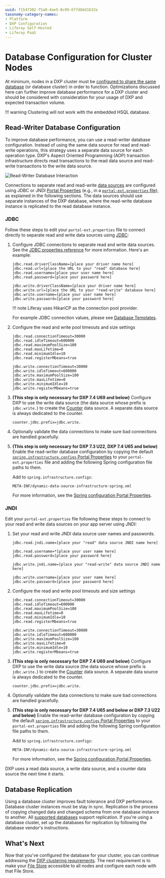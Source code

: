 ```yaml
---
uuid: f1547302-f5a0-4ae5-8c99-6f7d8dd1632e
taxonomy-category-names:
- Platform
- DXP Configuration
- Liferay Self-Hosted
- Liferay PaaS
---
```

# Database Configuration for Cluster Nodes

At minimum, nodes in a DXP cluster must be [configured to share the same database](./example-creating-a-simple-dxp-cluster.md#configure-cluster-link-and-the-other-server-connections) (or database cluster) in order to function. Optimizations discussed here can further improve database performance for a DXP cluster and should be considered with consideration for your usage of DXP and expected transaction volume.

!!! warning
    Clustering will not work with the embedded HSQL database.

## Read-Writer Database Configuration

To improve database performance, you can use a read-writer database configuration. Instead of using the same data source for read and read-write operations, this strategy uses a separate data source for each operation type. DXP's Aspect Oriented Programming (AOP) transaction infrastructure directs read transactions to the read data source and read-write transactions to the write data source.

![Read-Writer Database Interaction](./database-configuration-for-cluster-nodes/images/01.png)

Connections to separate read and read-write [data sources](https://learn.liferay.com/reference/latest/en/dxp/propertiesdoc/portal.properties.html#JDBC) are configured using JDBC or JNDI [Portal Properties](../../reference/portal-properties.md) (e.g., in a [`portal-ext.properties` file](../../reference/portal-properties.md)), as explained in the following sections. The data sources should use separate instances of the DXP database, where the read-write database instance is replicated to the read database instance.

### JDBC

Follow these steps to edit your `portal-ext.properties` file to connect directly to separate read and write data sources using [JDBC](../../installing-liferay/configuring-a-database.md):

1. Configure JDBC connections to separate read and write data sources. See the [JDBC properties reference](https://learn.liferay.com/reference/latest/en/dxp/propertiesdoc/portal.properties.html#JDBC) for more information. Here's an example:


   ```properties
   jdbc.read.driverClassName=[place your driver name here]
   jdbc.read.url=[place the URL to your "read" database here]
   jdbc.read.username=[place your user name here]
   jdbc.read.password=[place your password here]

   jdbc.write.driverClassName=[place your driver name here]
   jdbc.write.url=[place the URL to your "read-write" database here]
   jdbc.write.username=[place your user name here]
   jdbc.write.password=[place your password here]
   ```

   !!! note
       Liferay uses HikariCP as the connection pool provider.

   For example JDBC connection values, please see [Database Templates](../../reference/database-templates.md).

1. Configure the read and write pool timeouts and size settings

   ```properties
   jdbc.read.connectionTimeout=30000
   jdbc.read.idleTimeout=600000
   jdbc.read.maximumPoolSize=100
   jdbc.read.maxLifetime=0
   jdbc.read.minimumIdle=10
   jdbc.read.registerMbeans=true

   jdbc.write.connectionTimeout=30000
   jdbc.write.idleTimeout=600000
   jdbc.write.maximumPoolSize=100
   jdbc.write.maxLifetime=0
   jdbc.write.minimumIdle=10
   jdbc.write.registerMbeans=true
   ```

1. **(This step is only necessary for DXP 7.4 U69 and below)** Configure DXP to use the write data source (the data source whose prefix is `jdbc.write.`) to create the [Counter](https://learn.liferay.com/reference/latest/en/dxp/propertiesdoc/portal.properties.html#Counter) data source. A separate data source is always dedicated to the counter.

   ```properties
   counter.jdbc.prefix=jdbc.write.
   ```

1. Optionally validate the data connections to make sure bad connections are handled gracefully.

1. **(This step is only necessary for DXP 7.3 U22, DXP 7.4 U65 and below)** Enable the read-writer database configuration by copying the default [`spring.infrastructure.configs` Portal Properties](https://learn.liferay.com/reference/latest/en/dxp/propertiesdoc/portal.properties.html#Spring) to your `portal-ext.properties` file and adding the following Spring configuration file paths to them.

   Add to `spring.infrastructure.configs`:

   ```
   META-INF/dynamic-data-source-infrastructure-spring.xml
   ```

   For more information, see the [Spring configuration Portal Properties](https://learn.liferay.com/reference/latest/en/dxp/propertiesdoc/portal.properties.html#Spring).

### JNDI

Edit your `portal-ext.properties` file following these steps to connect to your read and write data sources on your app server using JNDI:

1. Set your read and write JNDI data source user names and passwords.

   ```properties
   jdbc.read.jndi.name=[place your "read" data source JNDI name here]

   jdbc.read.username=*[place your user name here]
   jdbc.read.password=[place your password here]

   jdbc.write.jndi.name=[place your "read-write" data source JNDI name here]

   jdbc.write.username=[place your user name here]
   jdbc.write.password=[place your password here]
   ```

1. Configure the read and write pool timeouts and size settings

   ```properties
   jdbc.read.connectionTimeout=30000
   jdbc.read.idleTimeout=600000
   jdbc.read.maximumPoolSize=100
   jdbc.read.maxLifetime=0
   jdbc.read.minimumIdle=10
   jdbc.read.registerMbeans=true

   jdbc.write.connectionTimeout=30000
   jdbc.write.idleTimeout=600000
   jdbc.write.maximumPoolSize=100
   jdbc.write.maxLifetime=0
   jdbc.write.minimumIdle=10
   jdbc.write.registerMbeans=true
   ```

1. **(This step is only necessary for DXP 7.4 U69 and below)** Configure DXP to use the write data source (the data source whose prefix is `jdbc.write.`) to create the [Counter](https://learn.liferay.com/reference/latest/en/dxp/propertiesdoc/portal.properties.html#Counter) data source. A separate data source is always dedicated to the counter.

   ```properties
   counter.jdbc.prefix=jdbc.write.
   ```

1. Optionally validate the data connections to make sure bad connections are handled gracefully.

1. **(This step is only necessary for DXP 7.4 U65 and below or DXP 7.3 U22 and below)** Enable the read-writer database configuration by copying the default [`spring.infrastructure.configs` Portal Properties](https://learn.liferay.com/reference/latest/en/dxp/propertiesdoc/portal.properties.html#Spring) to your `portal-ext.properties` file and adding the following Spring configuration file paths to them.

   Add to `spring.infrastructure.configs`:

   ```
   META-INF/dynamic-data-source-infrastructure-spring.xml
   ```

   For more information, see the [Spring configuration Portal Properties](https://learn.liferay.com/reference/latest/en/dxp/propertiesdoc/portal.properties.html#Spring).

DXP uses a read data source, a write data source, and a counter data source the next time it starts.

## Database Replication

Using a database cluster improves fault tolerance and DXP performance. Database cluster instances must be stay in sync. Replication is the process of copying changed data and changed schema from one database instance to another. All [supported databases](https://help.liferay.com/hc/en-us/articles/4411310034829-Liferay-DXP-Quarterly-Releases-Compatibility-) support replication. If you're using a database cluster, set up the databases for replication by following the database vendor's instructions.

## What's Next

Now that you've configured the database for your cluster, you can continue addressing the [DXP clustering requirements](../clustering-for-high-availability.md#clustering-requirements). The next requirement is to make your [File Store](../../../system-administration/file-storage.md) accessible to all nodes and configure each node with that File Store.